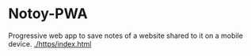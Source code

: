 # Notoy-PWA

Progressive web app to save notes of a website shared to it on a mobile device.
[./https/index.html](./https/index.html)
